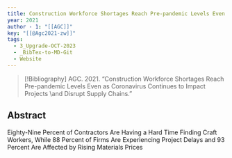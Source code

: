 ```yaml
---
title: Construction Workforce Shortages Reach Pre-pandemic Levels Even as Coronavirus Continues to Impact Projects \and Disrupt Supply Chains
year: 2021
author - 1: "[[AGC]]"
key: "[[@Agc2021-zw]]"
tags:
  - 3_Upgrade-OCT-2023
  - _BibTex-to-MD-Git
  - Website
---
```


> [!Bibliography]
> AGC. 2021. “Construction Workforce Shortages Reach Pre-pandemic Levels Even as Coronavirus Continues to Impact Projects \and Disrupt Supply Chains.” 

## Abstract
Eighty-Nine Percent of Contractors Are Having a Hard Time Finding Craft Workers, While 88 Percent of Firms Are Experiencing Project Delays and 93 Percent Are Affected by Rising Materials Prices